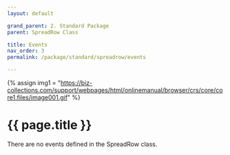 ```yaml
---
layout: default

grand_parent: 2. Standard Package
parent: SpreadRow Class

title: Events
nav_order: 3
permalink: /package/standard/spreadrow/events

---
```

{% assign img1 = "https://biz-collections.com/support/webpages/html/onlinemanual/browser/crs/core/core1.files/image001.gif" %}


# {{ page.title }}

There are no events defined in the SpreadRow class.
